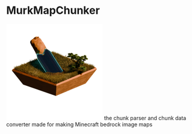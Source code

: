 # MurkMapChunker
![](https://github.com/LunaTechnika-studio/MurkMapChunker/blob/main/MurkMapWhiteLogo.png)
the chunk parser and chunk data converter made for making Minecraft bedrock image maps
